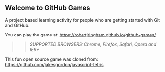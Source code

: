 ## Welcome to GitHub Games

A project based learning activity for people who are getting started with Git and GitHub.

You can play the game at: https://robertjringham.github.io/github-games/

>> _*SUPPORTED BROWSERS*: Chrome, Firefox, Safari, Opera and IE9+_

This fun open source game was cloned from: https://github.com/jakesgordon/javascript-tetris
